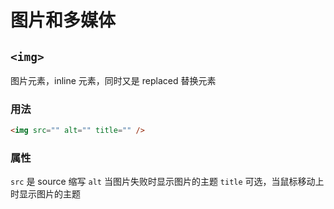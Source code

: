 # 图片和多媒体

## `<img>`

图片元素，inline 元素，同时又是 replaced 替换元素

### 用法

```html
<img src="" alt="" title="" />
```

### 属性

`src` 是 source 缩写
`alt` 当图片失败时显示图片的主题
`title` 可选，当鼠标移动上时显示图片的主题


